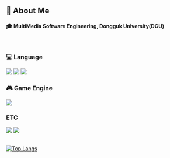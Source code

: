 <div>
</div>

<div>
  <!--Body-->
  
  ## 👀 About Me
  #### :mortar_board: MultiMedia Software Engineering, Dongguk University(DGU)
  <br/>
  
  ### :computer: Language
  <!--Python-->
  <img src="https://img.shields.io/badge/Python-3776AB?style=flat-square&logo=Python&logoColor=white"/>
  <!--C-->
  <img src="https://img.shields.io/badge/C-A8B9CC?style=flat-square&logo=C&logoColor=white"/>
  <!--C++-->
  <img src="https://img.shields.io/badge/C++-00599C?style=flat-square&logo=C%2B%2B&logoColor=white"/>
  <br/>
  
  ### :video_game: Game Engine
  <!--Unity-->
  <img src="https://img.shields.io/badge/unity-000000?style=flat-square&logo=unity&logoColor=white"/>
  <br/>
  
  ### ETC
  <!--Steam-->
  <img src="https://img.shields.io/badge/Steam-000000?style=flat-square&logo=Steam&logoColor=white"/>
  <img src="https://img.shields.io/badge/Discord-5865F2?style=flat-square&logo=Discord&logoColor=white"/>

  <br/>
  <br/>
  

  [![Top Langs](https://github-readme-stats.vercel.app/api/top-langs/?username=justin8863)](https://github.com/anuraghazra/github-readme-stats)  
</div>

